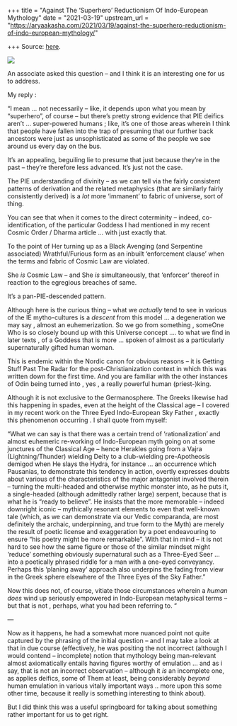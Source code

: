 +++
title = "Against The ‘Superhero’ Reductionism Of Indo-European Mythology"
date = "2021-03-19"
upstream_url = "https://aryaakasha.com/2021/03/19/against-the-superhero-reductionism-of-indo-european-mythology/"

+++
Source: [here](https://aryaakasha.com/2021/03/19/against-the-superhero-reductionism-of-indo-european-mythology/).

![](https://aryaakasha.files.wordpress.com/2021/03/religion-of-superheroes-pie-censored.png?w=510)

An associate asked this question – and I think it is an interesting one
for us to address.

My reply :

“I mean … not necessarily – like, it depends upon what you mean by
“superhero”, of course – but there’s pretty strong evidence that PIE
deifics aren’t … super-powered humans ; like, it’s one of those areas
wherein I think that people have fallen into the trap of presuming that
our further back ancestors were just as unsophisticated as some of the
people we see around us every day on the bus.

It’s an appealing, beguiling lie to presume that just because they’re in
the past – they’re therefore less advanced. It’s just not the case.

The PIE understanding of divinity – as we can tell via the fairly
consistent patterns of derivation and the related metaphysics (that are
similarly fairly consistently derived) is a *lot* more ‘immanent’ to
fabric of universe, sort of thing.

You can see that when it comes to the direct coterminity – indeed,
co-identification, of the particular Goddess I had mentioned in my
recent Cosmic Order / Dharma article … with just exactly that.

To the point of Her turning up as a Black Avenging (and Serpentine
associated) Wrathful/Furious form as an inbuilt ‘enforcement clause’
when the terms and fabric of Cosmic Law are violated.

She *is* Cosmic Law – and She *is* simultaneously, that ‘enforcer’
thereof in reaction to the egregious breaches of same.

It’s a pan-PIE-descended pattern.

Although here is the curious thing – what we *actually* tend to see in
various of the IE mytho-cultures is a *descent* from this model … a
degeneration we may say , almost an euhemerization. So we go from
something , someOne Who is so closely bound up with this Universe
concept …. to what we find in later texts , of a Goddess that is more …
spoken of almost as a particularly supernaturally gifted human woman.

This is endemic within the Nordic canon for obvious reasons – it is
Getting Stuff Past The Radar for the post-Christianization context in
which this was written down for the first time. And you are familiar
with the other instances of Odin being turned into , yes , a really
powerful human (priest-)king.

Although it is not exclusive to the Germanosphere. The Greeks likewise
had this happening in spades, even at the height of the Classical age –
I covered in my recent work on the Three Eyed Indo-European Sky Father ,
exactly this phenomenon occurring . I shall quote from myself:

“What we can say is that there was a certain trend of ‘rationalization’
and almost euhemeric re-working of Indo-European myth going on at some
junctures of the Classical Age – hence Herakles going from a Vajra
(Lightning/Thunder) wielding Deity to a club-wielding pre-Apotheosis
demigod when He slays the Hydra, for instance … an occurrence which
Pausanias, to demonstrate this tendency in action, overtly expresses
doubts about various of the characteristics of the major antagonist
involved therein – turning the multi-headed and otherwise mythic monster
into, as he puts it, a single-headed (although admittedly rather large)
serpent, because that is what he is “ready to believe”. He insists that
the more memorable – indeed downright iconic – mythically resonant
elements to even that well-known tale (which, as we can demonstrate via
our Vedic comparanda, are most definitely the archaic, underpinning, and
true form to the Myth) are merely the result of poetic license and
exaggeration by a poet endeavouring to ensure “his poetry might be more
remarkable”. With that in mind – it is not hard to see how the same
figure or those of the similar mindset might ‘reduce’ something
obviously supernatural such as a Three-Eyed Seer … into a poetically
phrased riddle for a man with a one-eyed conveyancy. Perhaps this
‘planing away’ approach also underpins the fading from view in the Greek
sphere elsewhere of the Three Eyes of the Sky Father.”

Now this does not, of course, vitiate those circumstances wherein a
*human* *does* wind up seriously empowered in Indo-European metaphysical
terms – but that is not , perhaps, what you had been referring to. “

—

Now as it happens, he had a somewhat more nuanced point not quite
captured by the phrasing of the initial question – and I may take a look
at that in due course (effectively, he was positing the not incorrect
(although I would contend – incomplete) notion that mythology being
man-relevant almost axiomatically entails having figures worthy of
emulation … and as i say, that is not an incorrect observation –
although it *is* an incomplete one, as applies deifics, some of Them at
least, being considerably *beyond* human emulation in various vitally
important ways .. more upon this some other time, because it really is
something interesting to think about).

But I did think this was a useful springboard for talking about
something rather important for us to get right.
